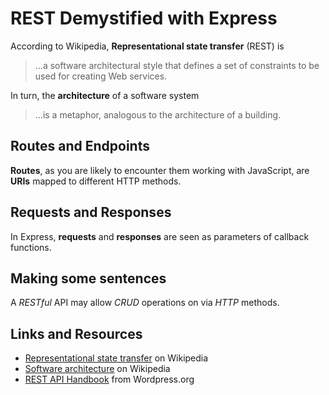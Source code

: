 # REST Demystified with Express

According to Wikipedia, **Representational state transfer** (REST) is 

> ...a software architectural style that defines a set of constraints to 
> be used for creating Web services.

In turn, the **architecture** of a software system

> ...is a metaphor, analogous to the architecture of a building.

## Routes and Endpoints

**Routes**, as you are likely to encounter them working with JavaScript, are
**URIs** mapped to different HTTP methods.

## Requests and Responses

In Express, **requests** and **responses** are seen as parameters of 
callback functions.

## Making some sentences

A *RESTful* API may allow *CRUD* operations on via *HTTP* methods.

## Links and Resources

- [Representational state transfer](https://en.wikipedia.org/wiki/Representational_state_transfer) on Wikipedia
- [Software architecture](https://en.wikipedia.org/wiki/Software_architecture) on Wikipedia
- [REST API Handbook](https://developer.wordpress.org/rest-api/)  from
  Wordpress.org
